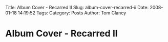 Title: Album Cover - Recarred II
Slug: album-cover-recarred-ii
Date: 2008-01-18 14:19:52
Tags: 
Category: Posts
Author: Tom Clancy

# Album Cover - Recarred II


